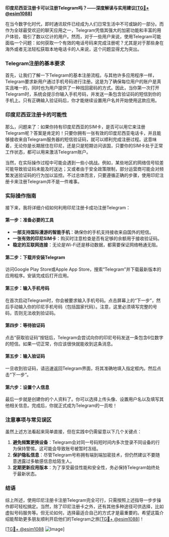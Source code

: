 **印度尼西亚注册卡可以注册Telegram吗？——深度解读与实用建议[[TG💪+ @esim1088](https://t.me/s/esim1088)]**

在当今数字化时代，即时通讯软件已经成为人们日常生活中不可或缺的一部分。而作为全球最受欢迎的聊天应用之一，Telegram凭借其强大的加密功能和丰富的用户体验，吸引了数以亿计的用户。然而，对于一些用户来说，使用Telegram可能面临一个问题：如何获取一个有效的电话号码来完成注册呢？尤其是对于那些身在海外或者无法轻松获取本地电话卡的人来说，这个问题显得尤为突出。

### Telegram注册的基本要求

首先，让我们了解一下Telegram的基本注册流程。与其他许多应用程序一样，Telegram要求新用户通过手机号码进行注册。这是为了确保每位用户的账户是真实且唯一的，同时也为用户提供了一种找回密码的方式。因此，当你第一次打开Telegram时，系统会提示你输入手机号码，并发送一条包含验证码的短信到你的手机上。只有正确输入验证码后，你才能继续设置用户名并开始使用这款应用。

### 印度尼西亚注册卡的可能性

那么，问题来了：如果你持有印度尼西亚的SIM卡，是否可以用它来注册Telegram呢？答案是肯定的！只要你拥有一张有效的印度尼西亚电话卡，并且能够接收来自Telegram服务器的短信验证码，就可以顺利完成注册过程。这意味着，无论你是长期居住在印尼，还是只是短期访问该国，只要你的SIM卡处于正常工作状态，都可以用来激活Telegram账户。

当然，在实际操作过程中可能会遇到一些小挑战。例如，某些地区的网络信号较差可能导致验证码未能及时送达；又或者由于安全政策限制，部分运营商可能会对频繁发送验证码的行为加以监控。不过总体而言，只要遵循正确的步骤，使用印尼注册卡来注册Telegram并不是一件难事。

### 实际操作指南

接下来，我将详细介绍如何利用印尼注册卡成功注册Telegram：

#### 第一步：准备必要的工具
- **一部支持国际漫游的智能手机**：确保你的手机支持接收来自国外的短信。
- **一张有效的印尼SIM卡**：购买时注意检查是否有足够的余额用于接收验证码。
- **稳定的互联网连接**：无论是Wi-Fi还是移动数据，都需要保证网络畅通无阻。

#### 第二步：下载并安装Telegram
访问Google Play Store或Apple App Store，搜索“Telegram”并下载最新版本的应用程序。安装完成后打开应用。

#### 第三步：输入手机号码
在首次启动Telegram时，你会被要求输入手机号码。点击屏幕上的“下一步”，然后手动输入你的印尼手机号码（包括国家代码）。注意，这里必须填写完整的号码，否则无法收到验证码。

#### 第四步：等待验证码
点击“获取验证码”按钮后，Telegram会尝试向你的印尼号码发送一条包含6位数字的短信。如果一切正常，你应该很快就能收到这条消息。

#### 第五步：输入验证码
一旦收到验证码，请迅速返回Telegram界面，将其准确地填入指定框内。然后点击“下一步”。

#### 第六步：设置个人信息
最后一步就是创建你的个人资料了。你可以选择上传头像、设置用户名以及填写其他相关信息。完成后，你就正式成为Telegram的一员啦！

### 注意事项与常见误区

虽然上述方法看起来简单直接，但在实践中仍需留意以下几个关键点：

1. **避免频繁更换设备**：Telegram会对同一号码短时间内多次登录不同设备的行为保持警惕，这可能会导致账号被暂时冻结。
2. **保护隐私信息**：尽管Telegram号称拥有端到端加密技术，但仍然建议不要随意透露过多敏感信息给陌生人。
3. **定期更新应用版本**：为了享受最佳性能和安全性，务必保持Telegram始终处于最新状态。

### 结语

综上所述，使用印尼注册卡注册Telegram完全可行，只需按照上述指导一步步操作即可轻松搞定。当然，除了印尼注册卡之外，还有其他多种途径可供选择，比如虚拟号码服务等。但无论如何，选择最适合自己的方式才是最重要的。希望这篇介绍能帮助更多朋友顺利开启他们的Telegram之旅[[TG💪+ @esim1088](https://t.me/s/esim1088)]！

[[TG💪+ @esim1088](https://t.me/s/esim1088) ![Image](https://i.postimg.cc/4NQfJmqS/Snipaste-2025-05-13-00-14-12.png)]